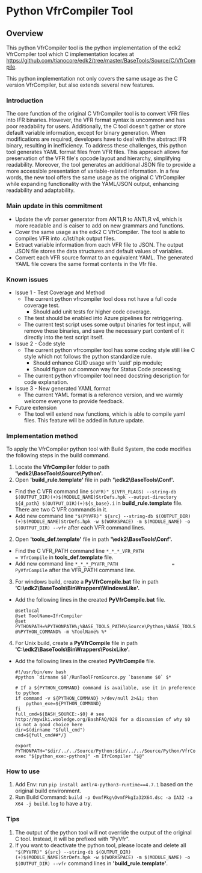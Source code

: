 # Python VfrCompiler Tool
## Overview
This python VfrCompiler tool is the python implementation of the edk2 VfrCompiler tool which C implementation locates at https://github.com/tianocore/edk2/tree/master/BaseTools/Source/C/VfrCompile.

This python implementation not only covers the same usage as the C version VfrCompiler, but also extends several new features.

### Introduction
The core function of the original C VfrCompiler tool is to convert VFR files into IFR binaries. However, the VFR format syntax is uncommon and has poor readability for users. Additionally, the C tool doesn't gather or store default variable information, except for binary generation. When modifications are required, developers have to deal with the abstract IFR binary, resulting in inefficiency. To address these challenges, this python tool generates YAML format files from VFR files. This approach allows for preservation of the VFR file's opcode layout and hierarchy, simplifying readability. Moreover, the tool generates an additional JSON file to provide a more accessible presentation of variable-related information. In a few words, the new tool offers the same usage as the original C VfrCompiler while expanding functionality with the YAML/JSON output, enhancing readability and adaptability.

### Main update in this commitment
- Update the vfr parser generator from ANTLR to ANTLR v4, which is more readable and is eaiser to add on new grammars and functions.
- Cover the same usage as the edk2 C VfrCompiler. The tool is able to compiles VFR into .c/lst/hpk output files.
- Extract variable information from each VFR file to JSON. The output JSON file stores the data structures and default values of variables.
- Convert each VFR source format to an equivalent YAML. The generated YAML file covers the same format contents in the Vfr file.

### Known issues
- Issue 1 - Test Coverage and Method
  - The current python vfrcompiler tool does not have a full code coverage test.
    - Should add unit tests for higher code coverage.
  - The test should be enabled into Azure pipelines for retriggering.
  - The current test script uses some output binaries for test input, will remove these binaries, and save the necessary part content of it directly into the test script itself.
- Issue 2 - Code style
  - The current python vfrcompiler tool has some coding style still like C style which not follows the python standardize rule.
    - Should enhance GUID usage with 'uuid' pip module;
    - Should figure out common way for Status Code processing;
  - The current python vfrcompiler tool need docstring description for code explanation.
- Issue 3 - New generated YAML format
  - The current YAML format is a reference version, and we warmly welcome everyone to provide feedback.
- Future extension
  - The tool will extend new functions, which is able to compile yaml files. This feature will be added in future update.

### Implementation method
To apply the VfrCompiler python tool with Build System,  the code modifies the following steps in the build command.
1. Locate the **VfrCompiler** folder to path **'\edk2\BaseTools\Source\Python'.**
1. Open  **'build_rule.template'**  file  in path **'\edk2\BaseTools\Conf\'.**
  - Find the C VFR command line `$(VFR)" $(VFR_FLAGS) --string-db $(OUTPUT_DIR)(+)$(MODULE_NAME)StrDefs.hpk --output-directory ${d_path} $(OUTPUT_DIR)(+)${s_base}.i` in **build_rule.template** file. There are two C VFR commands in it.
  - Add new command line `"$(PYVFR)" ${src} --string-db $(OUTPUT_DIR)(+)$(MODULE_NAME)StrDefs.hpk -w $(WORKSPACE) -m $(MODULE_NAME) -o $(OUTPUT_DIR) --vfr` after each VFR command lines.
2. Open  **'tools_def.template'**  file  in path **'\edk2\BaseTools\Conf\'.**
  - Find the C VFR_PATH command line `*_*_*_VFR_PATH                      = VfrCompile` in **tools_def.template** file.
  - Add new command line `*_*_*_PYVFR_PATH                    = PyVfrCompile` after the VFR_PATH command line.
3. For windows build, create a **PyVfrCompile.bat** file in path **'C:\edk2\BaseTools\BinWrappers\WindowsLike'.**
  - Add the following lines in the created **PyVfrCompile.bat** file.
    ```
    @setlocal
    @set ToolName=IfrCompiler
    @set PYTHONPATH=%PYTHONPATH%;%BASE_TOOLS_PATH%\Source\Python;%BASE_TOOLS_PATH%\Source\Python\VfrCompiler
    @%PYTHON_COMMAND% -m %ToolName% %*
    ```
4. For Unix build, create a **PyVfrCompile** file in path **'C:\edk2\BaseTools\BinWrappers\PosixLike'.**
  - Add the following lines in the created **PyVfrCompile** file.
    ```
    #!/usr/bin/env bash
    #python `dirname $0`/RunToolFromSource.py `basename $0` $*

    # If a ${PYTHON_COMMAND} command is available, use it in preference to python
    if command -v ${PYTHON_COMMAND} >/dev/null 2>&1; then
        python_exe=${PYTHON_COMMAND}
    fi
    full_cmd=${BASH_SOURCE:-$0} # see http://mywiki.wooledge.org/BashFAQ/028 for a discussion of why $0 is not a good choice here
    dir=$(dirname "$full_cmd")
    cmd=${full_cmd##*/}

    export PYTHONPATH="$dir/../../Source/Python:$dir/../../Source/Python/VfrCompiler:$dir/../../Source/Python${PYTHONPATH:+:"$PYTHONPATH"}"
    exec "${python_exe:-python}" -m IfrCompiler "$@"
    ```
  
### How to use
1. Add Env: run `pip install antlr4-python3-runtime==4.7.1` based on the original build environment.
2. Run Build Command: `build -p OvmfPkg\OvmfPkgIa32X64.dsc -a IA32 -a X64 -j build.log` to have a try.

### Tips
1. The output of the python tool will not override the output of the original C tool. Instead, it will be prefixed with "PyVfr".
2. If you want to deactivate the python tool, please locate and delete all  `"$(PYVFR)" ${src} --string-db $(OUTPUT_DIR)(+)$(MODULE_NAME)StrDefs.hpk -w $(WORKSPACE) -m $(MODULE_NAME) -o $(OUTPUT_DIR) --vfr` command lines in **'build_rule.template'**.

